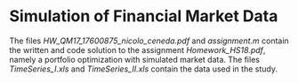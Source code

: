 # Simulation of Financial Market Data

The files *HW_QM17_17600875_nicolo_ceneda.pdf* and *assignment.m* contain the written and code solution to the assignment *Homework_HS18.pdf*, namely a portfolio optimization with simulated market data. The files *TimeSeries_I.xls* and *TimeSeries_II.xls* contain the data used in the study.
